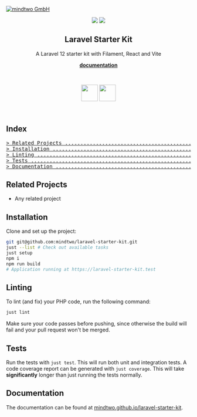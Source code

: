 [![mindtwo GmbH](https://www.mindtwo.de/downloads/doodles/github/repository-header.png)](https://www.mindtwo.de/)

<div align="center">
  <p align="center">
    <img src="https://img.shields.io/github/check-runs/mindtwo/laravel-starter-kit/main">
    <img src="https://img.shields.io/badge/php-%3E%3D%208.4-8892BF.svg">
  </p>

  <strong>
    <h2 align="center">Laravel Starter Kit</h2>
  </strong>

  <p align="center">
    A Laravel 12 starter kit with Filament, React and Vite
  </p>

  <p align="center">
    <strong>
    <a href="https://mindtwo.github.io/laravel-starter-kit">documentation</a>
    </strong>
  </p>

  <br>

  <p align="center">
    <img src="https://www.vectorlogo.zone/logos/laravel/laravel-icon.svg" height="45" />
    <img src="https://www.vectorlogo.zone/logos/reactjs/reactjs-ar21.svg" height="45" />
  </p>
</div>
<br />

## Index

<pre>
<a href="#related-projects"
>> Related Projects ................................................................. </a>
<a href="#installation"
>> Installation ..................................................................... </a>
<a href="#linting"
>> Linting .......................................................................... </a>
<a href="#tests"
>> Tests ............................................................................ </a>
<a href="#documentation"
>> Documentation .................................................................... </a>
</pre>

## Related Projects

- Any related project

## Installation

Clone and set up the project:

```bash
git git@github.com:mindtwo/laravel-starter-kit.git
just --list # Check out available tasks
just setup
npm i
npm run build
# Application running at https://laravel-starter-kit.test
```

## Linting

To lint (and fix) your PHP code, run the following command:

```bash
just lint
```

Make sure your code passes before pushing, since otherwise the build will fail and your pull request
won't be merged.

## Tests

Run the tests with `just test`. This will run both unit and integration tests. A code coverage
report can be generated with `just coverage`. This will take **significantly** longer than just
running the tests normally.

## Documentation

The documentation can be found at
[mindtwo.github.io/laravel-starter-kit](https://mindtwo.github.io/laravel-starter-kit).
